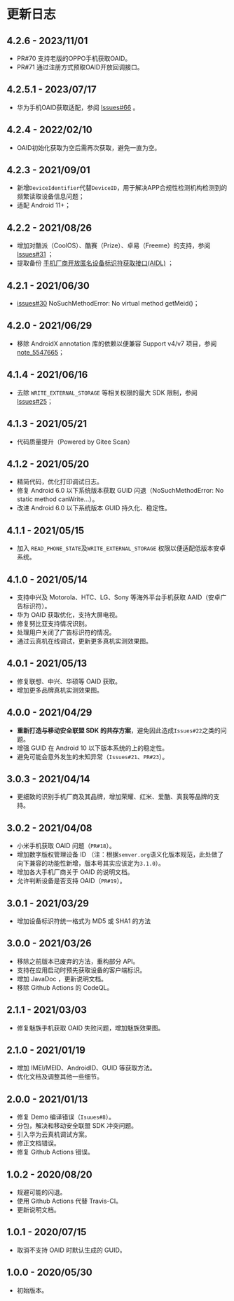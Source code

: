 # 更新日志

## 4.2.6 - 2023/11/01

- PR#70 支持老版的OPPO手机获取OAID。
- PR#71 通过注册方式预取OAID开放回调接口。

## 4.2.5.1 - 2023/07/17

- 华为手机OAID获取适配，参阅 [Issues#66](https://github.com/gzu-liyujiang/Android_CN_OAID/issues/66) 。

## 4.2.4 - 2022/02/10

- OAID初始化获取为空后需再次获取，避免一直为空。

## 4.2.3 - 2021/09/01

- 新增`DeviceIdentifier`代替`DeviceID`，用于解决APP合规性检测机构检测到的频繁读取设备信息问题；
- 适配 Android 11+；

## 4.2.2 - 2021/08/26

- 增加对酷派（CoolOS）、酷赛（Prize）、卓易（Freeme）的支持，参阅 [Issues#31](https://github.com/gzu-liyujiang/Android_CN_OAID/issues/31) ；
- 提取备份 [手机厂商开放匿名设备标识符获取接口(AIDL)](https://github.com/gzu-liyujiang/Android_CN_OAID/tree/master/aidl) ；

## 4.2.1 - 2021/06/30

- [issues#30](https://github.com/gzu-liyujiang/Android_CN_OAID/issues/30) NoSuchMethodError: No  virtual method getMeid()；

## 4.2.0 - 2021/06/29

- 移除 AndroidX annotation 库的依赖以便兼容 Support v4/v7 项目，参阅 [note_5547665](https://gitee.com/li_yu_jiang/Android_CN_OAID#note_5547665)；

## 4.1.4 - 2021/06/16

- 去除 `WRITE_EXTERNAL_STORAGE` 等相关权限的最大 SDK 限制，参阅 [Issues#25](https://github.com/gzu-liyujiang/Android_CN_OAID/issues/25)；

## 4.1.3 - 2021/05/21

- 代码质量提升（Powered by Gitee Scan）

## 4.1.2 - 2021/05/20

- 精简代码，优化打印调试日志。
- 修复 Android 6.0 以下系统版本获取 GUID 闪退（NoSuchMethodError: No static method canWrite...）。
- 改进 Android 6.0 以下系统版本 GUID 持久化、稳定性。

## 4.1.1 - 2021/05/15

- 加入 `READ_PHONE_STATE`及`WRITE_EXTERNAL_STORAGE` 权限以便适配低版本安卓系统。

## 4.1.0 - 2021/05/14

- 支持中兴及 Motorola、HTC、LG、Sony 等海外平台手机获取 AAID（安卓广告标识符）。
- 华为 OAID 获取优化，支持大屏电视。
- 修复努比亚支持情况识别。
- 处理用户关闭了广告标识符的情况。
- 通过云真机在线调试，更新更多真机实测效果图。

## 4.0.1 - 2021/05/13

- 修复联想、中兴、华硕等 OAID 获取。
- 增加更多品牌真机实测效果图。

## 4.0.0 - 2021/04/29

- **重新打造与移动安全联盟 SDK 的共存方案**，避免因此造成`Issues#22`之类的问题。
- 增强 GUID 在 Android 10 以下版本系统的上的稳定性。
- 避免可能会意外发生的未知异常（`Issues#21`、`PR#23`）。

## 3.0.3 - 2021/04/14

- 更细致的识别手机厂商及其品牌，增加荣耀、红米、爱酷、真我等品牌的支持。

## 3.0.2 - 2021/04/08

- 小米手机获取 OAID 问题（`PR#18`）。
- 增加数字版权管理设备 ID （注：根据`semver.org`语义化版本规范，此处做了向下兼容的功能性新增，版本号其实应该定为`3.1.0`）。
- 增加各大手机厂商关于 OAID 的说明文档。
- 允许判断设备是否支持 OAID（`PR#19`）。

## 3.0.1 - 2021/03/29

- 增加设备标识符统一格式为 MD5 或 SHA1 的方法

## 3.0.0 - 2021/03/26

- 移除之前版本已废弃的方法，重构部分 API。
- 支持在应用启动时预先获取设备的客户端标识。
- 增加 JavaDoc ，更新说明文档。
- 移除 Github Actions 的 CodeQL。

## 2.1.1 - 2021/03/03

- 修复魅族手机获取 OAID 失败问题，增加魅族效果图。

## 2.1.0 - 2021/01/19

- 增加 IMEI/MEID、AndroidID、GUID 等获取方法。
- 优化文档及调整其他一些细节。

## 2.0.0 - 2021/01/13

- 修复 Demo 编译错误（`Isuues#8`）。
- 分包，解决和移动安全联盟 SDK 冲突问题。
- 引入华为云真机调试方案。
- 修正文档错误。
- 修复 Github Actions 错误。

## 1.0.2 - 2020/08/20

- 规避可能的闪退。
- 使用 Github Actions 代替 Travis-CI。
- 更新说明文档。

## 1.0.1 - 2020/07/15

- 取消不支持 OAID 时默认生成的 GUID。

## 1.0.0 - 2020/05/30

- 初始版本。
